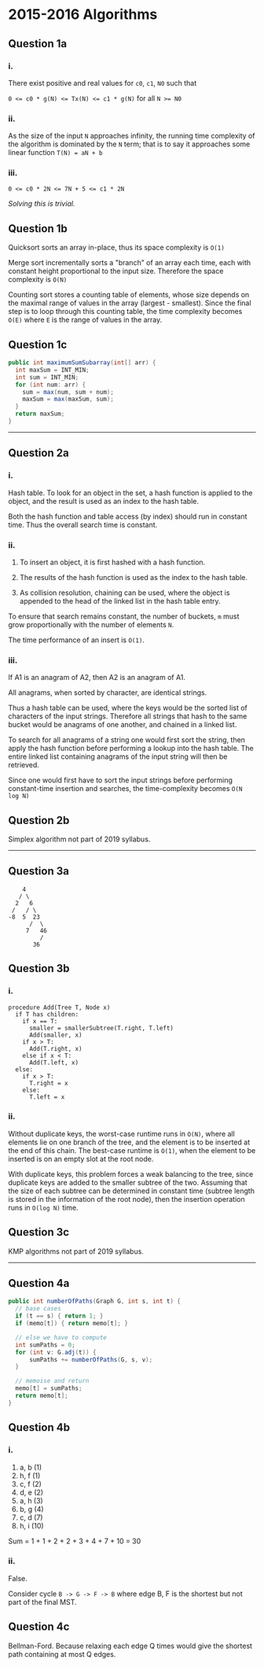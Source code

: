 # 2015-2016 Algorithms

## Question 1a

### i.

There exist positive and real values for `c0`, `c1`, `N0` such that

`0 <= c0 * g(N) <= Tx(N) <= c1 * g(N)` for all `N >= N0`

### ii.

As the size of the input `N` approaches infinity, the running time complexity of the algorithm is dominated by the `N` term; that is to say it approaches some linear function `T(N) = aN + b`

### iii.

`0 <= c0 * 2N <= 7N + 5 <= c1 * 2N`

*Solving this is trivial.*

## Question 1b

Quicksort sorts an array in-place, thus its space complexity is `O(1)`

Merge sort incrementally sorts a "branch" of an array each time, each with constant height proportional to the input size. Therefore the space complexity is `O(N)`

Counting sort stores a counting table of elements, whose size depends on the maximal range of values in the array (largest - smallest). Since the final step is to loop through this counting table, the time complexity becomes `O(E)` where `E` is the range of values in the array.

## Question 1c

```java
public int maximumSumSubarray(int[] arr) {
  int maxSum = INT_MIN;
  int sum = INT_MIN;
  for (int num: arr) {
    sum = max(num, sum + num);
    maxSum = max(maxSum, sum);
  }
  return maxSum;
}
```

___

## Question 2a

### i.

Hash table. To look for an object in the set, a hash function is applied to the object, and the result is used as an index to the hash table.

Both the hash function and table access (by index) should run in constant time. Thus the overall search time is constant.

### ii.

1. To insert an object, it is first hashed with a hash function.

2. The results of the hash function is used as the index to the hash table.

3. As collision resolution, chaining can be used, where the object is appended to the head of the linked list in the hash table entry.

To ensure that search remains constant, the number of buckets, `m` must grow proportionally with the number of elements `N`.

The time performance of an insert is `O(1)`.

### iii.

If A1 is an anagram of A2, then A2 is an anagram of A1.

All anagrams, when sorted by character, are identical strings.

Thus a hash table can be used, where the keys would be the sorted list of characters of the input strings. Therefore all strings that hash to the same bucket would be anagrams of one another, and chained in a linked list.

To search for all anagrams of a string one would first sort the string, then apply the hash function before performing a lookup into the hash table. The entire linked list containing anagrams of the input string will then be retrieved.

Since one would first have to sort the input strings before performing constant-time insertion and searches, the time-complexity becomes `O(N log N)`

## Question 2b

Simplex algorithm not part of 2019 syllabus.

___

## Question 3a

```
    4
   / \
  2   6
 /   / \
-8  5  23
      /  \
     7   46
         /
       36
```

## Question 3b

### i.

```
procedure Add(Tree T, Node x)
  if T has children:
    if x == T:
      smaller = smallerSubtree(T.right, T.left)
      Add(smaller, x)
    if x > T:
      Add(T.right, x)
    else if x < T:
      Add(T.left, x)
  else:
    if x > T:
      T.right = x
    else:
      T.left = x
```

### ii.
Without duplicate keys, the worst-case runtime runs in `O(N)`, where all elements lie on one branch of the tree, and the element is to be inserted at the end of this chain. The best-case runtime is `O(1)`, when the element to be inserted is on an empty slot at the root node.

With duplicate keys, this problem forces a weak balancing to the tree, since duplicate keys are added to the smaller subtree of the two. Assuming that the size of each subtree can be determined in constant time (subtree length is stored in the information of the root node), then the insertion operation runs in `O(log N)` time.

## Question 3c

KMP algorithms not part of 2019 syllabus.

___

## Question 4a

```java
public int numberOfPaths(Graph G, int s, int t) {
  // base cases
  if (t == s) { return 1; }
  if (memo[t]) { return memo[t]; }

  // else we have to compute
  int sumPaths = 0;
  for (int v: G.adj(t)) {
      sumPaths += numberOfPaths(G, s, v);
  }

  // memoise and return
  memo[t] = sumPaths;
  return memo[t];
}
```

## Question 4b

### i.

1. a, b (1)
2. h, f (1)
3. c, f (2)
4. d, e (2)
5. a, h (3)
6. b, g (4)
7. c, d (7)
8. h, i (10)

Sum = 1 + 1 + 2 + 2 + 3 + 4 + 7 + 10 = 30

### ii.

False.

Consider cycle `B -> G -> F -> B` where edge B, F is the shortest but not part of the final MST.

## Question 4c

Bellman-Ford. Because relaxing each edge Q times would give the shortest path containing at most Q edges.
